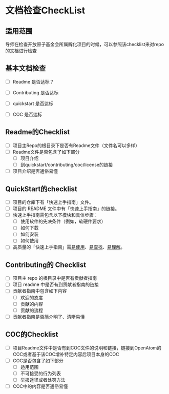 # 文档检查CheckList

## 适用范围
导师在检查开放原子基金会所属孵化项目的时候，可以参照该checklist来对repo的文档进行检查

## 基本文档检查
- [ ] Readme 是否达标？
- [ ] Contributing 是否达标
- [ ] quickstart 是否达标
- [ ] COC 是否达标


## Readme的Checklist
- [ ] 项目主Repo的根目录下是否有Readme文件（文件名可以多样）
- [ ] Readme文件是否包含了如下部分
  - [ ] 项目介绍
  - [ ] 到quickstart/contributing/coc/license的链接
- [ ] 项目介绍是否通俗易懂

## QuickStart的checklist
- [ ] 项目的仓库下有「快速上手指南」文件。
- [ ] 项目的 README 文件中有「快速上手指南」的链接。
- [ ] 快速上手指南需包含以下模块和具体步骤：
  - [ ] 使用软件的先决条件（例如，软硬件要求）
  - [ ] 如何下载
  - [ ] 如何安装
  - [ ] 如何使用
- [ ] 高质量的「快速上手指南」需[易使用](https://github.com/CommunityLeadershipDevelopment/doc_guide/blob/main/quick_start_guide.md#%E6%98%93%E4%BD%BF%E7%94%A8)、[易查找](https://github.com/CommunityLeadershipDevelopment/doc_guide/blob/main/quick_start_guide.md#%E6%98%93%E6%9F%A5%E6%89%BE)、[易理解](https://github.com/CommunityLeadershipDevelopment/doc_guide/blob/main/quick_start_guide.md#%E6%98%93%E7%90%86%E8%A7%A3)。

## Contributing的 Checklist
- [ ] 项目主 repo 的根目录中是否有贡献者指南
- [ ] 项目 readme 中是否有到贡献者指南的链接
- [ ] 贡献者指南中包含如下内容
  - [ ] 欢迎的态度
  - [ ] 贡献的内容
  - [ ] 贡献的流程
- [ ] 贡献者指南是否简介明了、清晰易懂

## COC的Checklist
- [ ] 项目Readme文件中是否有到COC文件的说明和链接，链接到OpenAtom的COC或者基于该COC增补特定内容后项目本身的COC
- [ ] COC是否包含了如下部分
  - [ ] 适用范围
  - [ ] 不可接受的行为列表
  - [ ] 举报途径或者处罚方法
- [ ] COC中的内容是否通俗易懂
